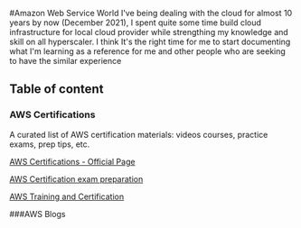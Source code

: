 #Amazon Web Service World
I've being dealing with the cloud for almost 10 years by now (December 2021), I spent quite some time build cloud infrastructure for local cloud provider while strengthing my knowledge and skill on all hyperscaler. I think It's the right time for me to start documenting what I'm learning as a reference for me and other people who are seeking to have the similar experience


## Table of content

### AWS Certifications
A curated list of AWS certification materials: videos courses, practice exams, prep tips, etc.

[AWS Certifications - Official Page](https://aws.amazon.com/certification/)

[AWS Certification exam preparation](https://aws.amazon.com/certification/certification-prep/)

[AWS  Training and Certification](https://aws.amazon.com/training/)



###AWS Blogs
